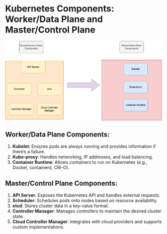 # Kubernetes Components: Worker/Data Plane and Master/Control Plane

![Diagram](K8s.drawio.png)


## Worker/Data Plane Components:
1. **Kubelet**: Ensures pods are always running and provides information if there’s a failure.
2. **Kube-proxy**: Handles networking, IP addresses, and load balancing.
3. **Container Runtime**: Allows containers to run on Kubernetes (e.g., Docker, containerd, CRI-O).

## Master/Control Plane Components:
1. **API Server**: Exposes the Kubernetes API and handles external requests.
2. **Scheduler**: Schedules pods onto nodes based on resource availability.
3. **etcd**: Stores cluster data in a key-value format.
4. **Controller Manager**: Manages controllers to maintain the desired cluster state.
5. **Cloud Controller Manager**: Integrates with cloud providers and supports custom implementations.
